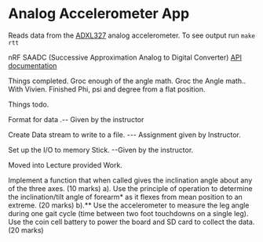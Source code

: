 Analog Accelerometer App
========================

Reads data from the [ADXL327](http://www.analog.com/media/en/technical-documentation/data-sheets/ADXL327.pdf)
analog accelerometer. To see output run `make rtt`

nRF SAADC (Successive Approximation Analog to Digital Converter) [API documentation]( https://infocenter.nordicsemi.com/index.jsp?topic=%2Fcom.nordic.infocenter.sdk5.v15.1.0%2Fgroup__nrfx__saadc.html)




Things completed.
Groc enough of the angle math. 
Groc the Angle math.. With Vivien. Finished Phi, psi and degree from a flat position.




Things todo.



Format for data .-- Given by the instructor


Create Data stream to write to a file. --- Assignment given by Instructor. 


Set up the I/O to memory Stick. --Given by the instructor. 




Moved into Lecture provided Work.


Implement a function that when called gives the inclination angle about any of the three axes. (10 marks)
a). Use the principle of operation to determine the inclination/tilt angle of forearm* as it flexes from mean position to an extreme. (20 marks)
b).** Use the accelerometer to measure the leg angle during one gait cycle (time between two foot touchdowns on a single leg). Use the coin cell battery to power the board and SD card to collect the data. (20 marks)
